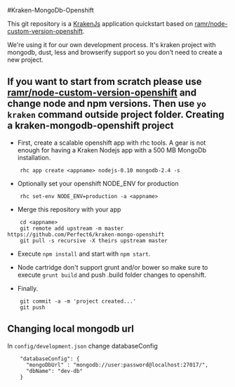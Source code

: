 #Kraken-MongoDb-Openshift

This git repository is a [KrakenJs](http://krakenjs.com/) application quickstart based on [ramr/node-custom-version-openshift](https://github.com/ramr/nodejs-custom-version-openshift).

We're using it for our own development process. It's kraken project with mongodb, dust, less and browserify support so you don't need to create a new project.  


If you want to start from scratch please use [ramr/node-custom-version-openshift](https://github.com/ramr/nodejs-custom-version-openshift) and change node and npm versions. Then use `yo kraken` command outside project folder.
Creating a kraken-mongodb-openshift project
---------------------------------------

* First, create a scalable openshift app with rhc tools. A gear is not enough for having a Kraken Nodejs app with a 500 MB MongoDb installation.

```
    rhc app create <appname> nodejs-0.10 mongodb-2.4 -s
```

* Optionally set your openshift NODE_ENV for production

```
    rhc set-env NODE_ENV=production -a <appname>
```

* Merge this repository with your app

```
    cd <appname>
    git remote add upstream -m master https://github.com/Perfect6/kraken-mongo-openshift
    git pull -s recursive -X theirs upstream master

```

* Execute `npm install` and start with `npm start`.

* Node cartridge don't support grunt and/or bower so make sure to execute `grunt build` and push .build folder changes to openshift.

* Finally.
```
    git commit -a -m 'project created...' 
    git push
```
Changing local mongodb url
---------------------------------------

In `config/development.json` change databaseConfig

```
    "databaseConfig": {
      "mongoDbUrl" : "mongodb://user:password@localhost:27017/",
      "dbName": "dev-db"
    }
```

